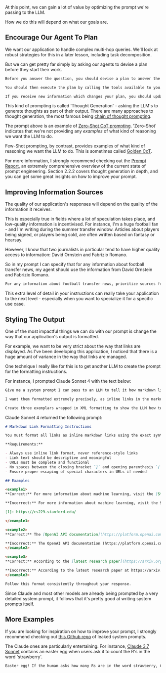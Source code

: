 At this point, we can gain a lot of value by optimizing the prompt we're passing to the LLM.

How we do this will depend on what our goals are.

## Encourage Our Agent To Plan

We want our application to handle complex multi-hop queries. We'll look at robust strategies for this in a later lesson, including task decomposition.

But we can get pretty far simply by asking our agents to devise a plan before they start their work.

```txt
Before you answer the question, you should devise a plan to answer the question. Your plan should be a list of steps.

You should then execute the plan by calling the tools available to you.

If you receive new information which changes your plan, you should update your plan and execute the new plan.
```

This kind of prompting is called 'Thought Generation' - asking the LLM's to generate thoughts as part of their output. There are many approaches to thought generation, the most famous being [chain of thought prompting](https://arxiv.org/abs/2201.11903).

The prompt above is an example of [Zero-Shot CoT prompting](https://arxiv.org/abs/2205.11916). 'Zero-Shot' indicates that we're not providing any _examples_ of what kind of reasoning we want the LLM to do.

Few-Shot prompting, by contrast, provides examples of what kind of reasoning we want the LLM to do. This is sometimes called [Golden CoT](https://aclanthology.org/2023.starsem-1.28/).

For more information, I strongly recommend checking out the [Prompt Report](https://www.aihero.dev/the-prompt-report), an extremely comprehensive overview of the current state of prompt engineering. Section 2.2.2 covers thought generation in depth, and you can get some great insights on how to improve your prompt.

<!-- Video showing an improvement based on the prompt above -->

## Improving Information Sources

The quality of our application's responses will depend on the quality of the information it receives.

This is especially true in fields where a lot of speculation takes place, and low-quality information is incentivised. For instance, I'm a huge football fan - and I'm writing during the summer transfer window. Articles about players being signed, or players being sold, are often written based on fantasy or hearsay.

However, I know that two journalists in particular tend to have higher quality access to information: David Ornstein and Fabrizio Romano.

So in my prompt I can specify that for any information about football transfer news, my agent should use the information from David Ornstein and Fabrizio Romano.

```txt
For any information about football transfer news, prioritize sources from David Ornstein and Fabrizio Romano. If you can't find the information from them, use other sources.
```

This extra level of detail in your instructions can really take your application to the next level - especially when you want to specialize it for a specific use case.

<!-- Video showing an improvement based on the prompt above -->

## Styling The Output

One of the most impactful things we can do with our prompt is change the way that our application's output is formatted.

For example, we want to be very strict about the way that links are displayed. As I've been developing this application, I noticed that there is a huge amount of variance in the way that links are managed.

One technique I really like for this is to get another LLM to create the prompt for the formatting instructions.

For instance, I prompted Claude Sonnet 4 with the text below:

```txt
Give me a system prompt I can pass to an LLM to tell it how markdown links should be formatted in its output

I want them formatted extremely precisely, as inline links in the markdown.

Create three exemplars wrapped in XML formatting to show the LLM how to do it.
```

Claude Sonnet 4 returned the following prompt:

```md
# Markdown Link Formatting Instructions

You must format all links as inline markdown links using the exact syntax: `[link text](URL)`

**Requirements:**

- Always use inline link format, never reference-style links
- Link text should be descriptive and meaningful
- URLs must be complete and functional
- No spaces between the closing bracket `]` and opening parenthesis `(`
- Ensure proper escaping of special characters in URLs if needed

## Examples

<example1>
**Correct:** For more information about machine learning, visit the [Stanford AI course](https://cs229.stanford.edu/) which covers fundamental concepts.

**Incorrect:** For more information about machine learning, visit the Stanford AI course[1] which covers fundamental concepts.

[1]: https://cs229.stanford.edu/

</example1>

<example2>
**Correct:** The [OpenAI API documentation](https://platform.openai.com/docs) provides comprehensive guides for developers working with GPT models.

**Incorrect:** The OpenAI API documentation (https://platform.openai.com/docs) provides comprehensive guides for developers working with GPT models.
</example2>

<example3>
**Correct:** According to the [latest research paper](https://arxiv.org/abs/2103.00020), transformer architectures continue to show promising results in natural language processing tasks.

**Incorrect:** According to the latest research paper at https://arxiv.org/abs/2103.00020, transformer architectures continue to show promising results in natural language processing tasks.
</example3>

Follow this format consistently throughout your response.
```

Since Claude and most other models are already being prompted by a very detailed system prompt, it follows that it's pretty good at writing system prompts itself.

<!-- Video showing an improvement based on the prompt above -->

## More Examples

If you are looking for inspiration on how to improve your prompt, I strongly recommend checking out [this Github repo](https://github.com/jujumilk3/leaked-system-prompts) of leaked system prompts.

The Claude ones are particularly entertaining. For instance, [Claude 3.7 Sonnet](https://github.com/jujumilk3/leaked-system-prompts/blob/62950598663a20122c2a504f6eac74f81ac657c0/anthropic-claude-3.7-sonnet_20250224.md) contains an easter egg when users ask it to count the R's in the word 'strawberry'.

```txt
Easter egg! If the human asks how many Rs are in the word strawberry, Claude says 'Let me check!' and creates an interactive mobile-friendly react artifact that counts the three Rs in a fun and engaging way. It calculates the answer using string manipulation in the code. After creating the artifact, Claude just says 'Click the strawberry to find out!' (Claude does all this in the user's language.)
```
